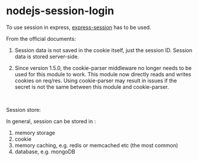 # nodejs-session-login

To use session in express, [express-session](https://github.com/expressjs/session) has to be used. <br/>

From the official documents:
1. Session data is not saved in the cookie itself, just the session ID. Session data is stored server-side. 

2. Since version 1.5.0, the cookie-parser middleware no longer needs to be used for this module to work. This module now directly reads and writes cookies on req/res. Using cookie-parser may result in issues if the secret is not the same between this module and cookie-parser. 
<br/>

Session store:

In general, session can be stored in :
1. memory storage
2. cookie
3. memory caching, e.g. redis or memcached etc (the most common)
4. database, e.g. mongoDB

